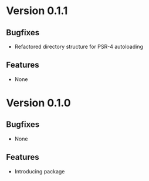 # Version 0.1.1

## Bugfixes

* Refactored directory structure for PSR-4 autoloading

## Features

* None

# Version 0.1.0

## Bugfixes

* None

## Features

* Introducing package

